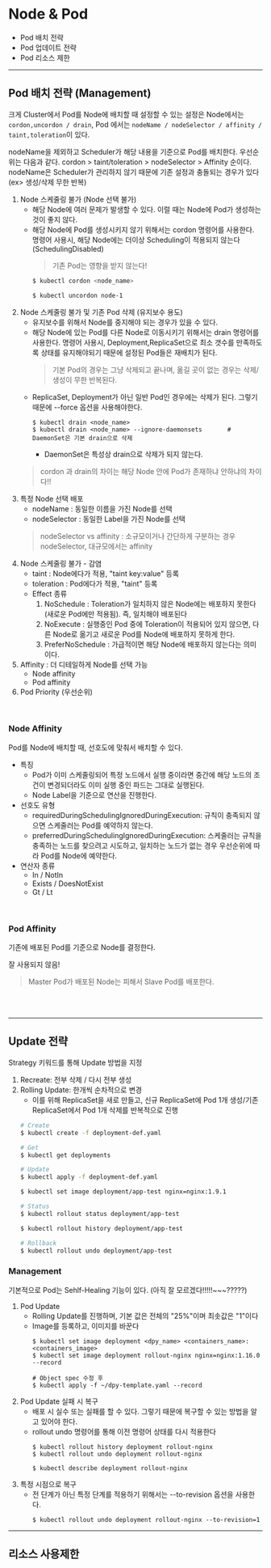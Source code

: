# Node & Pod
- Pod 배치 전략
- Pod 업데이트 전략
- Pod 리소스 제한





---
## Pod 배치 전략 (Management)
크게 Cluster에서 Pod를 Node에 배치할 때 설정할 수 있는 설정은 Node에서는 ```cordon,uncordon / drain```, Pod 에서는 ```nodeName / nodeSelector / affinity / taint,toleration```이 있다.

nodeName을 제외하고 Scheduler가 해당 내용을 기준으로 Pod를 배치한다. 우선순위는 다음과 같다. cordon > taint/toleration > nodeSelector > Affinity 순이다. nodeName은 Scheduler가 관리하지 않기 때문에 기존 설정과 충돌되는 경우가 있다 (ex> 생성/삭제 무한 반복)

1. Node 스케줄링 불가 (Node 선택 불가)
    * 해당 Node에 여러 문제가 발생할 수 있다. 이럴 때는 Node에 Pod가 생성하는 것이 좋지 않다.
    * 해당 Node에 Pod를 생성시키지 않기 위해서는 cordon 명령어를 사용한다. 명령어 사용시, 해당 Node에는 더이상 Scheduling이 적용되지 않는다 (SchedulingDisabled)
        > 기존 Pod는 영향을 받지 않는다!
        ```sh
        $ kubectl cordon <node_name>

        $ kubectl uncordon node-1
        ```
2. Node 스케줄링 불가 및 기존 Pod 삭제 (유지보수 용도)
    * 유지보수를 위해서 Node를 중지해야 되는 경우가 있을 수 있다.
    * 해당 Node에 있는 Pod를 다른 Node로 이동시키기 위해서는 drain 명령어를 사용한다. 명령어 사용시, Deployment,ReplicaSet으로 최소 갯수를 만족하도록 상태를 유지해야되기 때문에 설정된 Pod들은 재배치가 된다.
        > 기본 Pod의 경우는 그냥 삭제되고 끝나며, 옮길 곳이 없는 경우는 삭제/생성이 무한 반복된다.
    * ReplicaSet, Deployment가 아닌 일반 Pod인 경우에는 삭제가 된다. 그렇기 때문에  --force 옵션을 사용해야한다.
        ```
        $ kubectl drain <node_name>
        $ kubectl drain <node_name> --ignore-daemonsets       # DaemonSet은 기본 drain으로 삭제
        
        ```
        * DaemonSet은 특성상 drain으로 삭제가 되지 않는다.
    > cordon 과 drain의 차이는 해당 Node 안에 Pod가 존재하냐 안하냐의 차이다!!
3. 특정 Node 선택 배포
    * nodeName : 동일한 이름을 가진 Node를 선택 
    * nodeSelector : 동일한 Label을 가진 Node를 선택
    > nodeSelector vs affinity : 소규모이거나 간단하게 구분하는 경우 nodeSelector, 대규모에서는 affinity
4. Node 스케줄링 불가 - 감염
    * taint : Node에다가 적용, "taint key:value" 등록
    * toleration : Pod에다가 적용, "taint" 등록
    * Effect 종류
        1) NoSchedule : Toleration가 일치하지 않은 Node에는 배포하지 못한다 (새로운 Pod에만 적용됨). 즉, 일치해야 배포된다
        2) NoExecute : 실행중인 Pod 중에 Toleration이 적용되어 있지 않으면, 다른 Node로 옮기고 새로운 Pod를 Node에 배포하지 못하게 한다.
        3) PreferNoSchedule : 가급적이면 해당 Node에 배포하지 않는다는 의미이다.
5. Affinity : 더 디테일하게 Node를 선택 가능
    * Node affinity
    * Pod affinity
6. Pod Priority (우선순위)


</br>

### Node Affinity
Pod를 Node에 배치할 때, 선호도에 맞춰서 배치할 수 있다.
* 특징
    - Pod가 이미 스케줄링되어 특정 노드에서 실행 중이라면 중간에 해당 노드의 조건이 변경되더라도 이미 실행 중인 파드는 그대로 실행된다.
    - Node Label을 기준으로 연산을 진행한다.
* 선호도 유형
    - requiredDuringSchedulingIgnoredDuringExecution: 규칙이 충족되지 않으면 스케줄러는 Pod를 예약하지 않는다.
    - preferredDuringSchedulingIgnoredDuringExecution: 스케줄러는 규칙을 충족하는 노드를 찾으려고 시도하고, 일치하는 노드가 없는 경우 우선순위에 따라 Pod를 Node에 예약한다.
* 연산자 종류
    - In / NotIn
    - Exists / DoesNotExist
    - Gt / Lt
</br>

### Pod Affinity
기존에 배포된 Pod를 기준으로 Node를 결정한다.

잘 사용되지 않음!

> Master Pod가 배포된 Node는 피해서 Slave Pod를 배포한다.

</br>
</br>



---
## Update 전략
Strategy 키워드를 통해 Update 방법을 지정
1) Recreate: 전부 삭제 / 다시 전부 생성
2) Rolling Update: 한개씩 순차적으로 변경
    - 이를 위해 ReplicaSet을 새로 만들고, 신규 ReplicaSet에 Pod 1개 생성/기존 ReplicaSet에서 Pod 1개 삭제를 반복적으로 진행
    ```sh
    # Create
    $ kubectl create -f deployment-def.yaml

    # Get
    $ kubectl get deployments

    # Update
    $ kubectl apply -f deployment-def.yaml

    $ kubectl set image deployment/app-test nginx=nginx:1.9.1

    # Status
    $ kubectl rollout status deployment/app-test

    $ kubectl rollout history deployment/app-test

    # Rollback
    $ kubectl rollout undo deployment/app-test
    ```



### Management
기본적으로 Pod는 Sehlf-Healing 기능이 있다. (아직 잘 모르겠다!!!!!~~~?????)

1. Pod Update
    * Rolling Update를 진행하며, 기본 값은 전체의 "25%"이며 최솟값은 "1"이다
    * Image를 등록하고, 이미지를 바꾼다
        ```
        $ kubectl set image deployment <dpy_name> <containers_name>:<containers_image>
        $ kubectl set image deployment rollout-nginx nginx=nginx:1.16.0 --record

        # Object spec 수정 후
        $ kubectl apply -f ~/dpy-template.yaml --record
        ```
2. Pod Update 실패 시 복구
    * 배포 시 실수 또는 실패를 할 수 있다. 그렇기 때문에 복구할 수 있는 방법을 알고 있어야 한다.
    * rollout undo 명령어를 통해 이전 명령어 상태를 다시 적용한다 
        ```
        $ kubectl rollout history deployment rollout-nginx
        $ kubectl rollout undo deployment rollout-nginx

        $ kubectl describe deployment rollout-nginx
        ```
3. 특정 시점으로 복구
    * 전 단계가 아닌 특정 단계를 적용하기 위해서는 --to-revision 옵션을 사용한다.
        ```
        $ kubectl rollout undo deployment rollout-nginx --to-revision=1
        ```


---
## 리소스 사용제한


